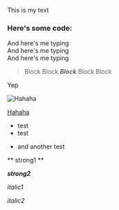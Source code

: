 [category]: <> (General)
[date]: <> (2020/10/24)
[title]: <> (Hello world)



This is my text

### Here's some code:

And here's me typing
<br />
And here's me typing
<br />
And here's me typing


> Block Block ***Block*** Block Block 

Yep

![Hahaha](image.jpeg)

[Hahaha](image.jpeg)



- test
- test
* and another test

** strong1 **

_**strong2**_

_italic1_


*italic2*


